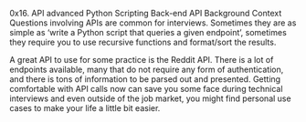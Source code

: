0x16. API advanced
Python
Scripting
Back-end
API
Background Context
Questions involving APIs are common for interviews. 
Sometimes they are as simple as ‘write a Python script that queries a given endpoint’,
sometimes they require you to use recursive functions and format/sort the results.

A great API to use for some practice is the Reddit API.
There is a lot of endpoints available, many that do not require any form of authentication,
and there is tons of information to be parsed out and presented.
Getting comfortable with API calls now can save you some face during technical interviews
and even outside of the job market, you might find personal use cases to make your life a little bit easier.
